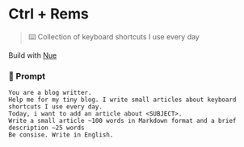 # Ctrl + Rems

> ⌨️ Collection of keyboard shortcuts I use every day

Build with [Nue](https://github.com/nuejs/nue)

### 🤖 Prompt 

```
You are a blog writter.
Help me for my tiny blog. I write small articles about keyboard shortcuts I use every day.
Today, i want to add an article about <SUBJECT>.
Write a small article ~100 words in Markdown format and a brief description ~25 words
Be consise. Write in English.
```
